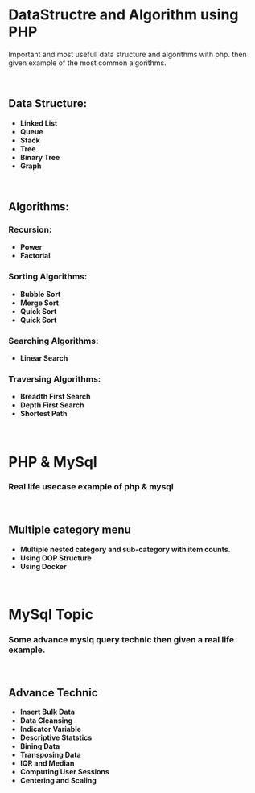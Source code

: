 # DataStructre and Algorithm using PHP
Important and most usefull data structure and algorithms with php. then given example of the most common algorithms.

</br>

## Data Structure:
* **Linked List**
* **Queue**
* **Stack**
* **Tree**
* **Binary Tree**
* **Graph**

<br/>

## Algorithms:
### Recursion:
* **Power**
* **Factorial**
### Sorting Algorithms:
* **Bubble Sort**
* **Merge Sort**
* **Quick Sort**
* **Quick Sort**
### Searching Algorithms:
* **Linear Search**
### Traversing Algorithms:
* **Breadth First Search**
* **Depth First Search**
* **Shortest Path**

<br/>

# PHP & MySql
### Real life usecase example of php & mysql

</br>

## Multiple category menu
* **Multiple nested category and sub-category with item counts.**
* **Using OOP Structure**
* **Using Docker**

<br/>

# MySql Topic
### Some advance myslq query technic then given a real life example.

</br>

## Advance Technic
* **Insert Bulk Data**
* **Data Cleansing**
* **Indicator Variable**
* **Descriptive Statstics**
* **Bining Data**
* **Transposing Data**
* **IQR and Median**
* **Computing User Sessions**
* **Centering and Scaling**

